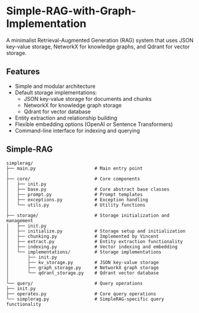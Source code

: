 # Simple-RAG-with-Graph-Implementation
A minimalist Retrieval-Augmented Generation (RAG) system that uses JSON key-value storage, NetworkX for knowledge graphs, and Qdrant for vector storage.

## Features

- Simple and modular architecture
- Default storage implementations:
  - JSON key-value storage for documents and chunks
  - NetworkX for knowledge graph storage
  - Qdrant for vector database
- Entity extraction and relationship building
- Flexible embedding options (OpenAI or Sentence Transformers)
- Command-line interface for indexing and querying

## Simple-RAG
```
simplerag/
├── main.py                      # Main entry point
│
├── core/                        # Core components
│   ├── init.py
│   ├── base.py                  # Core abstract base classes
│   ├── prompt.py                # Prompt templates
│   ├── exceptions.py            # Exception handling
│   └── utils.py                 # Utility functions
│
├── storage/                     # Storage initialization and management
│   ├── init.py
│   ├── initialize.py            # Storage setup and initialization
│   ├── chunking.py              # Implemented by Vincent
│   ├── extract.py               # Entity extraction functionality
│   ├── indexing.py              # Vector indexing and embedding
│   └── implementations/         # Storage implementations
│       ├── init.py
│       ├── kv_storage.py        # JSON key-value storage
│       ├── graph_storage.py     # NetworkX graph storage
│       └── qdrant_storage.py    # Qdrant vector database
│
└── query/                       # Query operations
├── init.py
├── operates.py                  # Core query operations
└── simplerag.py                 # SimpleRAG-specific query functionality
```
